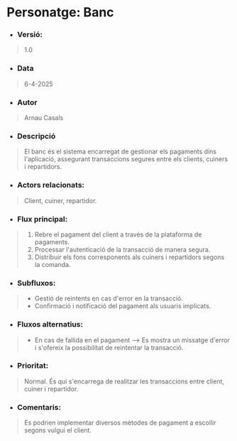 # **Personatge: Banc**

- ### **Versió:**
> 1.0

- ### **Data**
> 6-4-2025

- ### **Autor** 
> Arnau Casals

- ### **Descripció**
> El banc és el sistema encarregat de gestionar els pagaments dins l'aplicació, assegurant transaccions segures entre els clients, cuiners i repartidors.

- ### **Actors relacionats:** 
> Client, cuiner, repartidor.

- ### **Flux principal:** 
> 1. Rebre el pagament del client a través de la plataforma de pagaments.
> 2. Processar l'autenticació de la transacció de manera segura.
> 3. Distribuir els fons corresponents als cuiners i repartidors segons la comanda.

- ### **Subfluxos:** 
> - Gestió de reintents en cas d'error en la transacció.
> - Confirmació i notificació del pagament als usuaris implicats.

- ### **Fluxos alternatius:** 
> - En cas de fallida en el pagament --> Es mostra un missatge d'error i s'ofereix la possibilitat de reintentar la transacció.

- ### **Prioritat:** 
> Normal. És qui s'encarrega de realitzar les transaccions entre client, cuiner i repartidor.

- ### **Comentaris:** 
> Es podrien implementar diversos mètodes de pagament a escollir segons vulgui el client.
